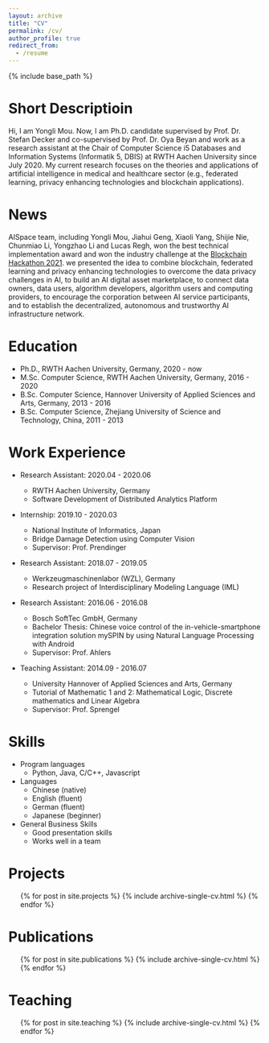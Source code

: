 ```yaml
---
layout: archive
title: "CV"
permalink: /cv/
author_profile: true
redirect_from:
  - /resume
---
```


{% include base_path %}

Short Descriptioin
======
Hi, I am Yongli Mou. Now, I am Ph.D. candidate supervised by Prof. Dr. Stefan Decker and co-supervised by Prof. Dr. Oya Beyan and work as a research assistant at the Chair of Computer Science i5 Databases and Information Systems (Informatik 5, DBIS) at RWTH Aachen University since July 2020. My current research focuses on the theories and applications of artificial intelligence in medical and healthcare sector (e.g., federated learning, privacy enhancing technologies and blockchain applications).

News
======
AISpace team, including Yongli Mou, Jiahui Geng, Xiaoli Yang, Shijie Nie, Chunmiao Li, Yongzhao Li and Lucas Regh, won the best technical implementation award and won the industry challenge at the [Blockchain Hackathon 2021](https://www.blockchain-hackathon.de/). we presented the idea to combine blockchain, federated learning and privacy enhancing technologies to overcome the data privacy challenges in AI, to build an AI digital asset marketplace, to connect data owners, data users, algorithm developers, algorithm users and computing providers, to encourage the corporation between AI service participants, and to establish the decentralized, autonomous and trustworthy AI infrastructure network.

Education
======
* Ph.D., RWTH Aachen University, Germany, 2020 - now
* M.Sc. Computer Science, RWTH Aachen University, Germany, 2016 - 2020
* B.Sc. Computer Science, Hannover University of Applied Sciences and Arts, Germany, 2013 - 2016
* B.Sc. Computer Science, Zhejiang University of Science and Technology, China, 2011 - 2013

Work Experience
======
* Research Assistant: 2020.04 - 2020.06
  * RWTH Aachen University, Germany
  * Software Development of Distributed Analytics Platform

* Internship: 2019.10 - 2020.03
  * National Institute of Informatics, Japan
  * Bridge Damage Detection using Computer Vision
  * Supervisor: Prof. Prendinger

* Research Assistant: 2018.07 - 2019.05 
  * Werkzeugmaschinenlabor (WZL), Germany
  * Research project of Interdisciplinary Modeling Language (IML)

* Research Assistant: 2016.06 - 2016.08 
  * Bosch SoftTec GmbH, Germany
  * Bachelor Thesis: Chinese voice control of the in-vehicle-smartphone integration solution mySPIN by using Natural Language Processing with Android
  * Supervisor: Prof. Ahlers

* Teaching Assistant: 2014.09 - 2016.07
  * University Hannover of Applied Sciences and Arts, Germany
  * Tutorial of Mathematic 1 and 2: Mathematical Logic, Discrete mathematics and Linear Algebra
  * Supervisor: Prof. Sprengel
  
Skills
======
* Program languages
  * Python, Java, C/C++, Javascript
* Languages
  * Chinese (native)
  * English (fluent)
  * German (fluent)
  * Japanese (beginner)
* General Business Skills
  * Good presentation skills
  * Works well in a team

Projects
======
  <ul>{% for post in site.projects %}
    {% include archive-single-cv.html %}
  {% endfor %}</ul>

<!--
Service and leadership
======
* Currently signed in to 43 different slack teams 
-->


Publications
======
  <ul>{% for post in site.publications %}
    {% include archive-single-cv.html %}
  {% endfor %}</ul>
  
<!-- 
Talks
======
  <ul>{% for post in site.talks %}
    {% include archive-single-talk-cv.html %}
  {% endfor %}</ul> 
-->
  
Teaching
======
  <ul>{% for post in site.teaching %}
    {% include archive-single-cv.html %}
  {% endfor %}</ul>

<!--
Service and leadership
======
* Currently signed in to 43 different slack teams 
-->
